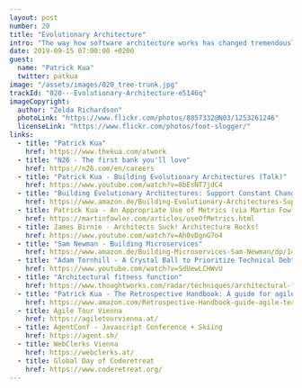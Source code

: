 ```yaml
---
layout: post
number: 20
title: "Evolutionary Architecture"
intro: "The way how software architecture works has changed tremendously, especially with iterative approaches that foster fast changes and delivery like scrum or kanban. Evolutionary architecture is a set of concepts and patterns to design system in a way to expect change. Patrick gave us a deep, but very practical insight into the ideas and techniques behind this new architectural approach."
date: 2019-09-15 07:00:00 +0200
guest:
  name: "Patrick Kua"
  twitter: patkua
image: "/assets/images/020_tree-trunk.jpg"
trackId: "020---Evolutionary-Architecture-e5146q"
imageCopyright:
  author: "Zelda Richardson"
  photoLink: "https://www.flickr.com/photos/8857332@N03/1253261246"
  licenseLink: "https://www.flickr.com/photos/foot-slogger/"
links:
  - title: "Patrick Kua"
    href: https://www.thekua.com/atwork
  - title: "N26 - The first bank you'll love"
    href: https://n26.com/en/careers
  - title: "Patrick Kua - Building Evolutionary Architectures (Talk)"
    href: https://www.youtube.com/watch?v=8bEsNT7jdC4
  - title: "Building Evolutionary Architectures: Support Constant Change (Book)"
    href: https://www.amazon.de/Building-Evolutionary-Architectures-Support-Constant/dp/1491986360
  - title: Patrick Kua - An Appropriate Use of Metrics (via Martin Fowler)
    href: https://martinfowler.com/articles/useOfMetrics.html
  - title: James Birnie - Architects Suck! Architecture Rocks!
    href: https://www.youtube.com/watch?v=Ah0vDgnG7o4
  - title: "Sam Newman - Building Microservices"
    href: https://www.amazon.de/Building-Microservices-Sam-Newman/dp/1491950358/ref=pd_sim_14_2/257-6115240-0571467
  - title: "Adam Tornhill - A Crystal Ball to Prioritize Technical Debt"
    href: https://www.youtube.com/watch?v=SdUewLCHWvU
  - title: "Architectural fitness function"
    href: https://www.thoughtworks.com/radar/techniques/architectural-fitness-function
  - title: "Patrick Kua - The Retrospective Handbook: A guide for agile teams"
    href: https://www.amazon.com/Retrospective-Handbook-guide-agile-teams/dp/1480247871
  - title: Agile Tour Vienna
    href: https://agiletourvienna.at/
  - title: AgentConf - Javascript Conference + Skiing
    href: https://agent.sh/
  - title: WebClerks Vienna
    href: https://webclerks.at/
  - title: Global Day of Coderetreat
    href: https://www.coderetreat.org/
---
```

